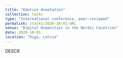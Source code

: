 ```yaml
---
title: "Emotion Annotation"
collection: talks
type: "International conference, peer-reviewed"
permalink: /talks/2020-10-01-URL
venue: "Digital Humanities in the Nordic Countries"
date: 2020-10-01
location: "Riga, Latvia"
---
```


DESCR
